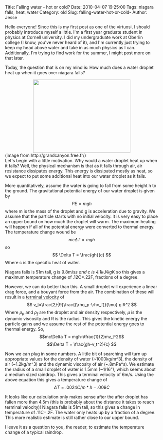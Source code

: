 Title: Falling water - hot or cold?
Date: 2010-04-07 19:25:00
Tags: niagara falls, heat, water
Category: old
Slug: falling-water-hot-or-cold-
Author: Jesse

Hello everyone!  Since this is my first post as one of the virtuosi, I should probably introduce myself a little.  I'm a first year graduate student in physics at Cornell university.  I did my undergraduate work at Oberlin college (I know, you've never heard of it), and I'm currently just trying to keep my head above water and take in as much physics as I can.  Additionally, I'm trying to find work for the summer, I might post more on that later.

Today, the question that is on my mind is: How much does a water droplet heat up when it goes over niagara falls?
<div class="separator" style="clear: both; text-align: center;"><a href="http://2.bp.blogspot.com/_SYZpxZOlcb0/S70wftXc-QI/AAAAAAAAAAM/ytO82-q8Rio/s1600/Aerial+View+of+Niagara+Falls,+Ontario,+Canada.jpg" imageanchor="1" style="margin-left: 1em; margin-right: 1em;"><img border="0" height="240" src="http://2.bp.blogspot.com/_SYZpxZOlcb0/S70wftXc-QI/AAAAAAAAAAM/ytO82-q8Rio/s320/Aerial+View+of+Niagara+Falls,+Ontario,+Canada.jpg" width="320" /></a></div><div style="text-align: center;"><div style="text-align: left;">(image from http://grandcanyon.free.fr/)</div></div><div style="text-align: center;">
</div>Let's begin with a little motivation.  Why would a water droplet heat up when it falls?  Well, the physical mechanism is that as it falls through air, air resistance dissipates energy.  This energy is dissipated mostly as heat, so we expect to put some additional heat into our water droplet as it falls.

More quantitatively, assume the water is going to fall from some height h to the ground.  The gravitational potential energy of our water droplet is given by
$$ PE=mgh $$
where m is the mass of the droplet and g is acceleration due to gravity.  We assume that the particle starts with no initial velocity.  It is very easy to place an upper bound on how much the droplet will warm.  The maximum heating will happen if all of the potential energy were converted to thermal energy.  The temperature change wound be
$$ mc\Delta T = mgh $$
so
$$ \Delta T = \frac{gh}{c} $$
Where c is the specific heat of water.

Niagara falls is 51m tall, g is 9.8m/s*s and c is 4.1kJ/kg*K so this gives a maximum temperature change of .12C=.22F, fractions of a degree.

However, we can do better than this.
<a name='more'></a>
A small droplet will experience a linear drag force, and a bouyant force from the air.  The combination of these will result in a <a href="http://en.wikipedia.org/wiki/Stokes%27_law">terminal velocity</a> of
$$ v_t=\frac{2}{9}\frac{(\rho_p-\rho_f)}{\mu} g R^2 $$
Where $\rho_p \text{ and } \rho_f$ are the droplet and air density respectively, $\mu$ is the dynamic viscosity and R is the radius.  This gives the kinetic energy the particle gains and we assume the rest of the potential energy goes to thermal energy.  So,
$$mc\Delta T = mgh-\tfrac{1}{2}mv_t^2$$
$$\Delta T = \frac{gh-v_t^2}{c} $$

Now we can plug in some numbers.  A little bit of searching will turn up appropriate values for the density of water (~1000kg/m^3), the density of air (~1.2kg/m^3) and the dynamic viscosity of air (~.8mPa*s).  We estimate the radius of a small droplet of water is 1.5mm (~1/16"), which seems about a medium sized raindrop.  This gives a terminal velocity of 6m/s.  Using the above equation this gives a temperature change of
$$ \Delta T = .0024C/m*h-.009C $$

It looks like our calculation only makes sense after the after droplet has fallen more than 4.5m (this is probably about the distance it takes to reach terminal velocity)!  Niagara falls is 51m tall, so this gives a change in temperature of .11C=.2F.  The water only heats up by a fraction of a degree.  This more realistic estimate is still rather close to our upper bound.

I leave it as a question to you, the reader, to estimate the temperature change of a typical raindrop.
